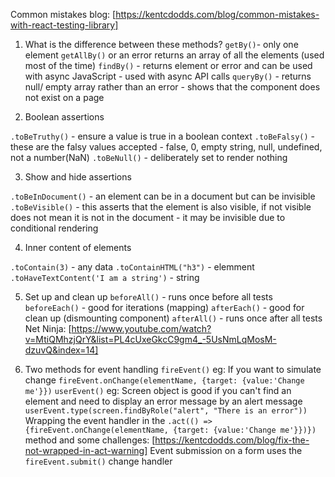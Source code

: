 Common mistakes blog:
[https://kentcdodds.com/blog/common-mistakes-with-react-testing-library]

1. What is the difference between these methods?
   `getBy()`- only one element `getAllBy()` or an error returns an array of all the elements (used most of the time)
   `findBy()` - returns element or error and can be used with async JavaScript - used with async API calls
   `queryBy()` - returns null/ empty array rather than an error - shows that the component does not exist on a page

2. Boolean assertions

`.toBeTruthy()` - ensure a value is true in a boolean context
`.toBeFalsy()` - these are the falsy values accepted - false, 0, empty string, null, undefined, not a number(NaN)
`.toBeNull()` - deliberately set to render nothing

3. Show and hide assertions

`.toBeInDocument()` - an element can be in a document but can be invisible
`.toBeVisible()` - this asserts that the element is also visible, if not visible does not mean it is not in the document - it may be invisible due to conditional rendering

4. Inner content of elements

`.toContain(3)` - any data
`.toContainHTML("h3")` - elemment
`.toHaveTextContent('I am a string')` - string

5. Set up and clean up
   `beforeAll()` - runs once before all tests
   `beforeEach()` - good for iterations (mapping)
   `afterEach()` - good for clean up (dismounting component)
   `afterAll()` - runs once after all tests
   Net Ninja: [https://www.youtube.com/watch?v=MtiQMhzjQrY&list=PL4cUxeGkcC9gm4_-5UsNmLqMosM-dzuvQ&index=14]

6. Two methods for event handling
   `fireEvent()`
   eg: If you want to simulate change `fireEvent.onChange(elementName, {target: {value:'Change me'}})`
   `userEvent()`
   eg: Screen object is good if you can't find an element and need to display an error message by an alert message `userEvent.type(screen.findByRole("alert", "There is an error"))`
   Wrapping the event handler in the `.act(() => {fireEvent.onChange(elementName, {target: {value:'Change me'}})})` method and some challenges: [https://kentcdodds.com/blog/fix-the-not-wrapped-in-act-warning]
   Event submission on a form uses the `fireEvent.submit()` change handler
